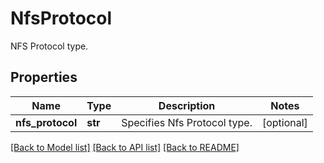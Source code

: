 # NfsProtocol

NFS Protocol type.

## Properties
Name | Type | Description | Notes
------------ | ------------- | ------------- | -------------
**nfs_protocol** | **str** | Specifies Nfs Protocol type. | [optional] 

[[Back to Model list]](../README.md#documentation-for-models) [[Back to API list]](../README.md#documentation-for-api-endpoints) [[Back to README]](../README.md)


